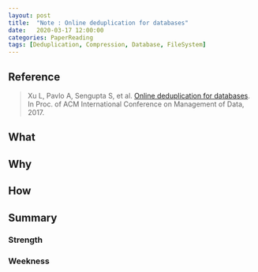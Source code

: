 ```yaml
---
layout: post
title:  "Note : Online deduplication for databases"
date:   2020-03-17 12:00:00
categories: PaperReading
tags: [Deduplication, Compression, Database, FileSystem]
---
```


## Reference

> Xu L, Pavlo A, Sengupta S, et al. [Online deduplication for databases](https://db.cs.cmu.edu/papers/2017/p1355-xu.pdf). In Proc. of ACM International Conference on Management of Data, 2017.

## What

<!-- more -->

## Why

## How

## Summary

### Strength

### Weekness
